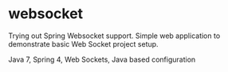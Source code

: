 websocket
=========

Trying out Spring Websocket support. Simple web application to demonstrate basic Web Socket project setup.

Java 7, Spring 4, Web Sockets, Java based configuration
